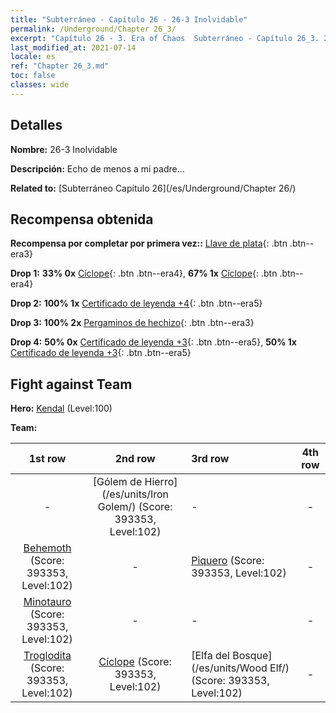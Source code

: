 ```yaml
---
title: "Subterráneo - Capítulo 26 - 26-3 Inolvidable"
permalink: /Underground/Chapter 26_3/
excerpt: "Capítulo 26 - 3. Era of Chaos  Subterráneo - Capítulo 26_3. 26-3 Inolvidable"
last_modified_at: 2021-07-14
locale: es
ref: "Chapter 26_3.md"
toc: false
classes: wide
---
```


## Detalles

 **Nombre:** 26-3 Inolvidable

 **Descripción:** Echo de menos a mi padre...

 **Related to:** [Subterráneo Capítulo 26](/es/Underground/Chapter 26/)

## Recompensa obtenida

 **Recompensa por completar por primera vez::** [Llave de plata](/ItemsES/con_693/){: .btn .btn--era3}

 **Drop 1:** **33% 0x** [Cíclope](/ItemsES/unt_222/){: .btn .btn--era4}, **67% 1x** [Cíclope](/ItemsES/unt_222/){: .btn .btn--era4}

 **Drop 2:** **100% 1x** [Certificado de leyenda +4](/ItemsES/mat_95/){: .btn .btn--era5}

 **Drop 3:** **100% 2x** [Pergaminos de hechizo](/ItemsES/con_694/){: .btn .btn--era3}

 **Drop 4:** **50% 0x** [Certificado de leyenda +3](/ItemsES/mat_88/){: .btn .btn--era5}, **50% 1x** [Certificado de leyenda +3](/ItemsES/mat_88/){: .btn .btn--era5}


## Fight against Team
 **Hero:** [Kendal](/es/heroes/Kendal/) (Level:100)

 **Team:**


  | 1st row | 2nd row | 3rd row | 4th row |
  |:----:|:----:|:----|:----:|
  | - | [Gólem de Hierro](/es/units/Iron Golem/) (Score: 393353, Level:102)  | - | - |
  | [Behemoth](/es/units/Behemoth/) (Score: 393353, Level:102)  | - | [Piquero](/es/units/Pikeman/) (Score: 393353, Level:102)  | - |
  | [Minotauro](/es/units/Minotaur/) (Score: 393353, Level:102)  | - | - | - |
  | [Troglodita](/es/units/Troglodyte/) (Score: 393353, Level:102)  | [Cíclope](/es/units/Cyclops/) (Score: 393353, Level:102)  | [Elfa del Bosque](/es/units/Wood Elf/) (Score: 393353, Level:102)  | - |


